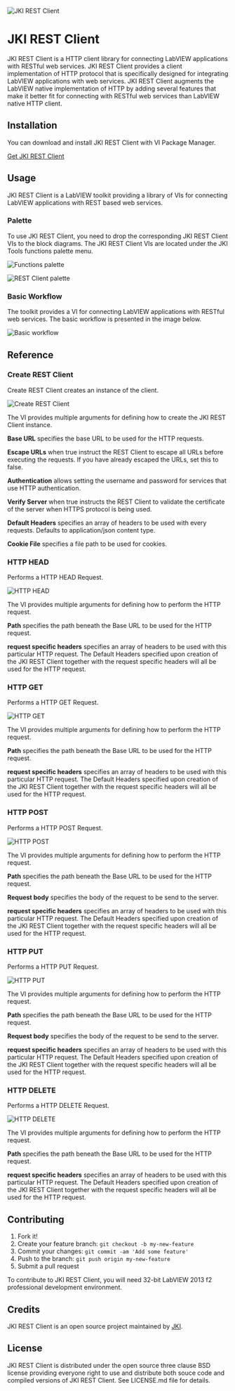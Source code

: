 ![JKI REST Client](https://github.com/JKISoftware/JKI-REST-Client/raw/master/img/JKI-REST-logo.png)
# JKI REST Client

JKI REST Client is a HTTP client library for connecting LabVIEW applications with RESTful web services. 
JKI REST Client provides a client implementation of HTTP protocol that is specifically designed for integrating LabVIEW
applications with web services. JKI REST Client augments the LabVIEW native implementation of HTTP by adding several 
features that make it better fit for connecting with RESTful web services than LabVIEW native HTTP client.

## Installation

You can download and install JKI REST Client with VI Package Manager.

[Get JKI REST Client](http://vipm.jki.net/#!/package/jki_lib_rest_client)

## Usage
JKI REST Client is a LabVIEW toolkit providing a library of VIs for connecting LabVIEW applications with REST based web services.

### Palette
To use JKI REST Client, you need to drop the corresponding JKI REST Client 
VIs to the block diagrams. The JKI REST Client VIs are located under the JKI Tools functions
palette menu.

![Functions palette](https://github.com/JKISoftware/JKI-REST-Client/raw/master/img/rest-palette.png "Functions palette")

![REST Client palette](https://github.com/JKISoftware/JKI-REST-Client/raw/master/img/rest-palette-open.png "REST Client palette")

### Basic Workflow
The toolkit provides a VI for connecting LabVIEW applications with RESTful web services. The basic workflow is presented in the image below.

![Basic workflow](https://github.com/JKISoftware/JKI-REST-Client/raw/master/img/open-get-close.png "Basic workflow")

## Reference

### Create REST Client
Create REST Client creates an instance of the client.

![Create REST Client](https://github.com/JKISoftware/JKI-REST-Client/raw/master/img/create-rest-client.png "Create REST Client")

The VI provides multiple arguments for defining how to create the JKI REST Client instance.

**Base URL** specifies the base URL to be used for the HTTP requests.

**Escape URLs** when true instruct the REST Client to escape all URLs before executing the requests. If you have already escaped the URLs, set this to false.

**Authentication** allows setting the username and password for services that use HTTP authentication.

**Verify Server** when true instructs the REST Client to validate the certificate of the server when HTTPS protocol is being used.

**Default Headers** specifies an array of headers to be used with every requests. Defaults to application/json content type.

**Cookie File** specifies a file path to be used for cookies.

### HTTP HEAD
Performs a HTTP HEAD Request.

![HTTP HEAD](https://github.com/JKISoftware/JKI-REST-Client/raw/master/img/http-head.png "HTTP HEAD")

The VI provides multiple arguments for defining how to perform the HTTP request.

**Path** specifies the path beneath the Base URL to be used for the HTTP request.

**request specific headers** specifies an array of headers to be used with this particular HTTP request. 
The Default Headers specified upon creation of the JKI REST Client together with the request specific headers will all be 
used for the HTTP request.

### HTTP GET
Performs a HTTP GET Request.

![HTTP GET](https://github.com/JKISoftware/JKI-REST-Client/raw/master/img/http-get.png "HTTP GET")

The VI provides multiple arguments for defining how to perform the HTTP request.

**Path** specifies the path beneath the Base URL to be used for the HTTP request.

**request specific headers** specifies an array of headers to be used with this particular HTTP request. 
The Default Headers specified upon creation of the JKI REST Client together with the request specific headers will all be 
used for the HTTP request.

### HTTP POST
Performs a HTTP POST Request.

![HTTP POST](https://github.com/JKISoftware/JKI-REST-Client/raw/master/img/http-post.png "HTTP POST")

The VI provides multiple arguments for defining how to perform the HTTP request.

**Path** specifies the path beneath the Base URL to be used for the HTTP request.

**Request body** specifies the body of the request to be send to the server.

**request specific headers** specifies an array of headers to be used with this particular HTTP request. 
The Default Headers specified upon creation of the JKI REST Client together with the request specific headers will all be 
used for the HTTP request.

### HTTP PUT
Performs a HTTP PUT Request.

![HTTP PUT](https://github.com/JKISoftware/JKI-REST-Client/raw/master/img/http-put.png "HTTP PUT")

The VI provides multiple arguments for defining how to perform the HTTP request.

**Path** specifies the path beneath the Base URL to be used for the HTTP request.

**Request body** specifies the body of the request to be send to the server.

**request specific headers** specifies an array of headers to be used with this particular HTTP request. 
The Default Headers specified upon creation of the JKI REST Client together with the request specific headers will all be 
used for the HTTP request.

### HTTP DELETE
Performs a HTTP DELETE Request.

![HTTP DELETE](https://github.com/JKISoftware/JKI-REST-Client/raw/master/img/http-delete.png "HTTP DELETE")

The VI provides multiple arguments for defining how to perform the HTTP request.

**Path** specifies the path beneath the Base URL to be used for the HTTP request.

**request specific headers** specifies an array of headers to be used with this particular HTTP request. 
The Default Headers specified upon creation of the JKI REST Client together with the request specific headers will all be 
used for the HTTP request.

## Contributing

1. Fork it!
2. Create your feature branch: `git checkout -b my-new-feature`
3. Commit your changes: `git commit -am 'Add some feature'`
4. Push to the branch: `git push origin my-new-feature`
5. Submit a pull request

To contribute to JKI REST Client, you will need 32-bit LabVIEW 2013 f2 professional development environment.

## Credits

JKI REST Client is an open source project maintained by [JKI](http://jki.net).

## License

JKI REST Client is distributed under the open source three clause BSD license providing everyone right to use and distribute both souce code
and compiled versions of JKI REST Client. See LICENSE.md file for details.

